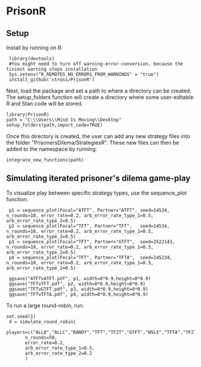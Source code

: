 PrisonR
========

Setup
------
Install by running on R:
```{r}
 library(devtools)
 #You might need to turn off warning-error-conversion, because the tiniest warning stops installation
 Sys.setenv("R_REMOTES_NO_ERRORS_FROM_WARNINGS" = "true")
 install_github('ctross/PrisonR')
```

Next, load the package and set a path to where a directory can be created. The setup_folders function will create a directory where some user-editable R and Stan code will be stored.
```{r}
library(PrisonR)
path = "C:\\Users\\Mind Is Moving\\Desktop"
setup_folders(path,import_code=TRUE)
```
Once this directory is created, the user can add any new strategy files into the folder "PrisonersDilema/StrategiesR". These new files can then be added to the namespace by running:
```{r}
integrate_new_functions(path)
```


Simulating iterated prisoner's dilema game-play
------
To visualize play between specific strategy types, use the sequence_plot function:
```{r}
 p1 = sequence_plot(Focal="ATFT", Partner="ATFT", seed=14534, n_rounds=10, error_rate=0.2, arb_error_rate_type_1=0.5, arb_error_rate_type_2=0.5)
 p2 = sequence_plot(Focal="TFT", Partner="TFT",   seed=14534, n_rounds=10, error_rate=0.2, arb_error_rate_type_1=0.5, arb_error_rate_type_2=0.5)
 p3 = sequence_plot(Focal="TFT", Partner="GTFT",  seed=3522143, n_rounds=10, error_rate=0.2, arb_error_rate_type_1=0.5, arb_error_rate_type_2=0.5)
 p4 = sequence_plot(Focal="TFT", Partner="TFTA",  seed=145234, n_rounds=10, error_rate=0.2, arb_error_rate_type_1=0.5, arb_error_rate_type_2=0.5)

 ggsave("ATFTvATFT.pdf", p1, width=8*0.9,height=8*0.9)
 ggsave("TFTvTFT.pdf", p2, width=8*0.9,height=8*0.9)
 ggsave("TFTvGTFT.pdf", p3, width=8*0.9,height=8*0.9)
 ggsave("TFTvTFTA.pdf", p4, width=8*0.9,height=8*0.9)
```

To run a large round-robin, run:
```{r}
set.seed(1)
 d = simulate_round_robin(
 	   players=c("ALLD","ALLC","RANDY","TFT","TF2T","GTFT","WSLS","TFTA","TF2TA","GTFTA","WSLSA","ATFT"), 
       n_rounds=50,
       error_rate=0.2, 
       arb_error_rate_type_1=0.5, 
       arb_error_rate_type_2=0.2
       )
```
       
